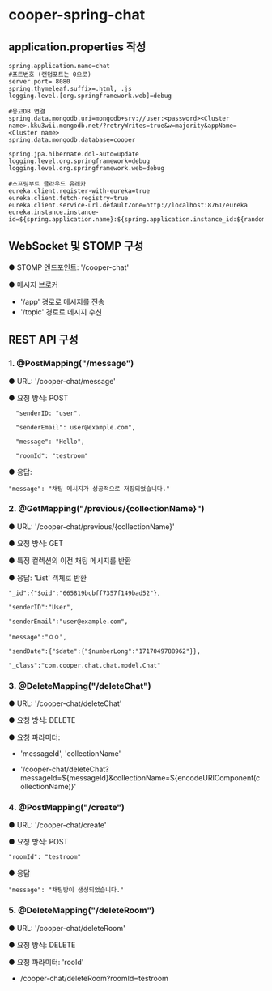 # cooper-spring-chat

## application.properties 작성

    spring.application.name=chat
    #포트번호 (랜덤포트는 0으로)
    server.port= 8080
    spring.thymeleaf.suffix=.html, .js
    logging.level.[org.springframework.web]=debug
    
    #몽고DB 연결
    spring.data.mongodb.uri=mongodb+srv://user:<password><Cluster name>.kku3wii.mongodb.net/?retryWrites=true&w=majority&appName=<Cluster name>
    spring.data.mongodb.database=cooper
    
    spring.jpa.hibernate.ddl-auto=update
    logging.level.org.springframework=debug
    logging.level.org.springframework.web=debug
    
    #스프링부트 클라우드 유레카
    eureka.client.register-with-eureka=true
    eureka.client.fetch-registry=true
    eureka.client.service-url.defaultZone=http://localhost:8761/eureka
    eureka.instance.instance-id=${spring.application.name}:${spring.application.instance_id:${random.value}}


## WebSocket 및 STOMP 구성

● STOMP 엔드포인트: '/cooper-chat'

● 메시지 브로커
- '/app' 경로로 메시지를 전송
- '/topic' 경로로 메시지 수신


## REST API 구성

### 1. @PostMapping("/message")

● URL: '/cooper-chat/message'

● 요청 방식: POST

  

      "senderID: "user",
  
      "senderEmail": user@example.com",
  
      "message": "Hello",
  
      "roomId": "testroom"
  
  

● 응답:

 
 
    "message": "채팅 메시지가 성공적으로 저장되었습니다."
    
 


### 2. @GetMapping("/previous/{collectionName}")

● URL: '/cooper-chat/previous/{collectionName}'

● 요청 방식: GET

● 특정 컬렉션의 이전 채팅 메시지를 반환

● 응답: 'List<Chat>' 객체로 반환


    
    "_id":{"$oid":"665819bcbff7357f149bad52"},

    "senderID":"User",
    
    "senderEmail":"user@example.com",
    
    "message":"ㅇㅇ",
    
    "sendDate":{"$date":{"$numberLong":"1717049788962"}},
    
    "_class":"com.cooper.chat.chat.model.Chat"


    
  

### 3. @DeleteMapping("/deleteChat")

● URL: '/cooper-chat/deleteChat'

● 요청 방식: DELETE

● 요청 파라미터:

- 'messageId', 'collectionName'

- '/cooper-chat/deleteChat?messageId=${messageId}&collectionName=${encodeURIComponent(collectionName)}'



### 4. @PostMapping("/create")

● URL: '/cooper-chat/create'

● 요청 방식: POST



    "roomId": "testroom"



● 응답



    "message": "채팅방이 생성되었습니다."




### 5. @DeleteMapping("/deleteRoom")

● URL: '/cooper-chat/deleteRoom'

● 요청 방식: DELETE

● 요청 파라미터: 'rooId'

- /cooper-chat/deleteRoom?roomId=testroom


##
